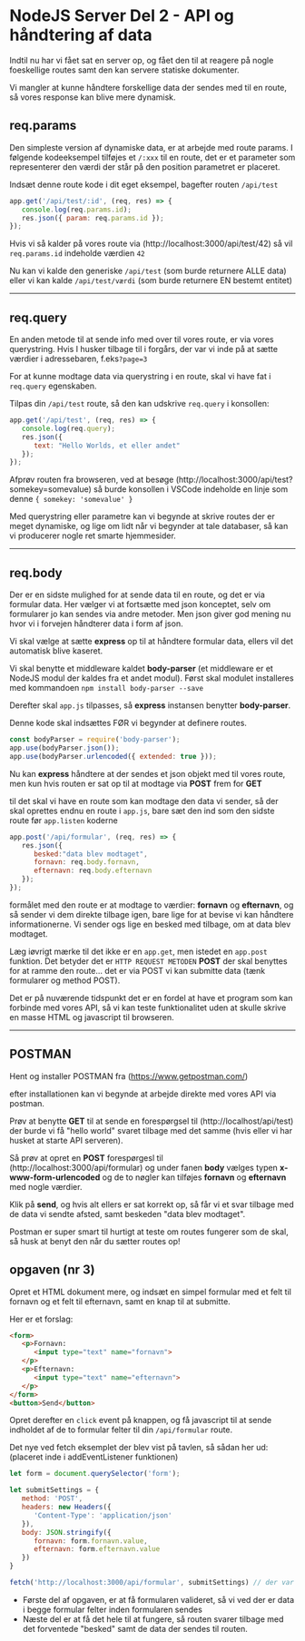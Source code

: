 # NodeJS Server Del 2 - API og håndtering af data

Indtil nu har vi fået sat en server op, og fået den til at reagere på nogle foeskellige routes samt den kan servere statiske dokumenter.

Vi mangler at kunne håndtere forskellige data der sendes med til en route, så vores response kan blive mere dynamisk.


## req.params
Den simpleste version af dynamiske data, er at arbejde med route params.
I følgende kodeeksempel tilføjes et `/:xxx` til en route, det er et parameter som representerer den værdi der står på den position parametret er placeret.

Indsæt denne route kode i dit eget eksempel, bagefter routen `/api/test`
```javascript
app.get('/api/test/:id', (req, res) => {
   console.log(req.params.id);
   res.json({ param: req.params.id });
});
```

Hvis vi så kalder på vores route via (http://localhost:3000/api/test/42) så vil `req.params.id` indeholde værdien `42`

Nu kan vi kalde den generiske `/api/test` (som burde returnere ALLE data) eller vi kan kalde `/api/test/værdi` (som burde returnere EN bestemt entitet)

---

## req.query

En anden metode til at sende info med over til vores route, er via vores querystring. Hvis I husker tilbage til i forgårs, der var vi inde på at sætte værdier i adressebaren, f.eks`?page=3`

For at kunne modtage data via querystring i en route, skal vi have fat i `req.query` egenskaben.

Tilpas din `/api/test` route, så den kan udskrive `req.query` i konsollen:
```javascript
app.get('/api/test', (req, res) => {
   console.log(req.query);
   res.json({
      text: "Hello Worlds, et eller andet"
   });
});
```

Afprøv routen fra browseren, ved at besøge (http://localhost:3000/api/test?somekey=somevalue) så burde konsollen i VSCode indeholde en linje som denne `{ somekey: 'somevalue' }`

Med querystring eller parametre kan vi begynde at skrive routes der er meget dynamiske, og lige om lidt når vi begynder at tale databaser, så kan vi producerer nogle ret smarte hjemmesider.


---


## req.body

Der er en sidste mulighed for at sende data til en route, og det er via formular data. 
Her vælger vi at fortsætte med json konceptet, selv om formularer jo kan sendes via andre metoder. Men json giver god mening nu hvor vi i forvejen håndterer data i form af json.

Vi skal vælge at sætte **express** op til at håndtere formular data, ellers vil det automatisk blive kaseret.

Vi skal benytte et middleware kaldet **body-parser** (et middleware er et NodeJS modul der kaldes fra et andet modul). Først skal modulet installeres med kommandoen `npm install body-parser --save`

Derefter skal `app.js` tilpasses, så **express** instansen benytter **body-parser**. 

Denne kode skal indsættes FØR vi begynder at definere routes.
```javascript
const bodyParser = require('body-parser');
app.use(bodyParser.json());
app.use(bodyParser.urlencoded({ extended: true }));
```

Nu kan **express** håndtere at der sendes et json objekt med til vores route, men kun hvis routen er sat op til at modtage via **POST** frem for **GET**


til det skal vi have en route som kan modtage den data vi sender, så der skal oprettes endnu en route i `app.js`, bare sæt den ind som den sidste route før `app.listen` koderne
```javascript
app.post('/api/formular', (req, res) => {
   res.json({
      besked:"data blev modtaget", 
      fornavn: req.body.fornavn,
      efternavn: req.body.efternavn
   });
});
```

formålet med den route er at modtage to værdier: **fornavn** og **efternavn**, og så sender vi dem direkte tilbage igen, bare lige for at bevise vi kan håndtere informationerne. Vi sender ogs lige en besked med tilbage, om at data blev modtaget.

Læg iøvrigt mærke til det ikke er en `app.get`, men istedet en `app.post` funktion. Det betyder det er `HTTP REQUEST METODEN` **POST** der skal benyttes for at ramme den route... det er via POST vi kan submitte data (tænk formularer og method POST).


Det er på nuværende tidspunkt det er en fordel at have et program som kan forbinde med vores API, så vi kan teste funktionalitet uden at skulle skrive en masse HTML og javascript til browseren.

---

## POSTMAN

Hent og installer POSTMAN fra (https://www.getpostman.com/)

efter installationen kan vi begynde at arbejde direkte med vores API via postman.

Prøv at benytte **GET** til at sende en forespørgsel til (http://localhost/api/test) der burde vi få "hello world" svaret tilbage med det samme (hvis eller vi har husket at starte API serveren).

Så prøv at opret en **POST** forespørgesl til (http://localhost:3000/api/formular) og under fanen **body** vælges typen **x-www-form-urlencoded** og de to nøgler kan tilføjes **fornavn** og **efternavn** med nogle værdier.

Klik på **send**, og hvis alt ellers er sat korrekt op, så får vi et svar tilbage med de data vi sendte afsted, samt beskeden "data blev modtaget".


Postman er super smart til hurtigt at teste om routes fungerer som de skal, så husk at benyt den når du sætter routes op!


## opgaven (nr 3)

Opret et HTML dokument mere, og indsæt en simpel formular med et felt til fornavn og et felt til efternavn, samt en knap til at submitte. 

Her er et forslag:
```html
<form>
   <p>Fornavn:
      <input type="text" name="fornavn">
   </p>
   <p>Efternavn:
      <input type="text" name="efternavn">
   </p>
</form>
<button>Send</button>
```

Opret derefter en `click` event på knappen, og få javascript til at sende indholdet af de to formular felter til din `/api/formular` route.

Det nye ved fetch eksemplet der blev vist på tavlen, så sådan her ud: (placeret inde i addEventListener funktionen)
```javascript
let form = document.querySelector('form');

let submitSettings = {
   method: 'POST',
   headers: new Headers({
      'Content-Type': 'application/json'
   }),
   body: JSON.stringify({
      fornavn: form.fornavn.value,
      efternavn: form.efternavn.value
   })
}

fetch('http://localhost:3000/api/formular', submitSettings) // der var et par .then() funktioner herefter
```



* Første del af opgaven, er at få formularen valideret, så vi ved der er data i begge formular felter inden formularen sendes
* Næste del er at få det hele til at fungere, så routen svarer tilbage med det forventede "besked" samt de data der sendes til routen.

